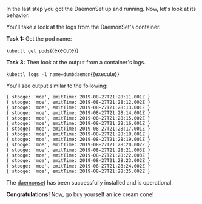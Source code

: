 In the last step you got the DaemonSet up and running. Now, let's look at its behavior.


You'll take a look at the logs from the DaemonSet's container. 

**Task 1:** Get the pod name:

`kubectl get pods`{{execute}}

**Task 3:** Then look at the output from a container's logs.

`kubectl logs -l name=dumbdaemon`{{execute}}

You'll see output similar to the following:

```text
{ stooge: 'moe', emitTime: 2019-08-27T21:28:11.001Z }
{ stooge: 'moe', emitTime: 2019-08-27T21:28:12.002Z }
{ stooge: 'moe', emitTime: 2019-08-27T21:28:13.001Z }
{ stooge: 'moe', emitTime: 2019-08-27T21:28:14.001Z }
{ stooge: 'moe', emitTime: 2019-08-27T21:28:15.002Z }
{ stooge: 'moe', emitTime: 2019-08-27T21:28:16.001Z }
{ stooge: 'moe', emitTime: 2019-08-27T21:28:17.001Z }
{ stooge: 'moe', emitTime: 2019-08-27T21:28:18.001Z }
{ stooge: 'moe', emitTime: 2019-08-27T21:28:19.001Z }
{ stooge: 'moe', emitTime: 2019-08-27T21:28:20.002Z }
{ stooge: 'moe', emitTime: 2019-08-27T21:28:21.003Z }
{ stooge: 'moe', emitTime: 2019-08-27T21:28:22.003Z }
{ stooge: 'moe', emitTime: 2019-08-27T21:28:23.002Z }
{ stooge: 'moe', emitTime: 2019-08-27T21:28:24.002Z }
{ stooge: 'moe', emitTime: 2019-08-27T21:28:25.002Z }
```

The [daemonset](https://kubernetes.io/docs/concepts/workloads/controllers/daemonset/) has been successfully installed
and is operational.

**Congratulations!** Now, go buy yourself an ice cream cone!